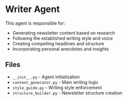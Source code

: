 # Writer Agent

This agent is responsible for:
- Generating newsletter content based on research
- Following the established writing style and voice
- Creating compelling headlines and structure
- Incorporating personal anecdotes and insights

## Files
- `__init__.py` - Agent initialization
- `content_generator.py` - Main writing logic
- `style_guide.py` - Writing style enforcement
- `structure_builder.py` - Newsletter structure creation
